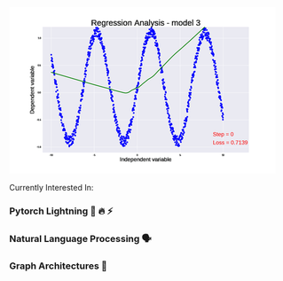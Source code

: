 
<p align="center">
  
  ![Alt Text](https://github.com/juxtafresh/juxtafresh/blob/main/regression_gif.gif)
  
  Currently Interested In:
  ### Pytorch Lightning 🐍 🔥 ⚡️
  ### Natural Language Processing 🗣
  ### Graph Architectures 💠 

</p>      
